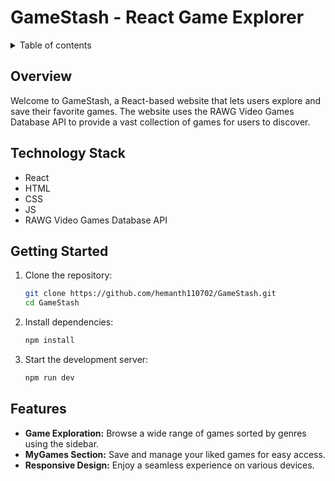 <div id="top"></div>

# GameStash - React Game Explorer

<details>
<summary>Table of contents</summary>

-   [Overview](#overview)
-   [Technology Stack](#technology-stack)
-   [Getting Started](#getting-started)
-   [Features](#features)
-   [Screenshots](#screenshots)
-   [Link](#link)

</details>

## Overview

Welcome to GameStash, a React-based website that lets users explore and save their favorite games. The website uses the RAWG Video Games Database API to provide a vast collection of games for users to discover.

## Technology Stack

- React
- HTML
- CSS
- JS
- RAWG Video Games Database API

## Getting Started

1. Clone the repository:

   ```bash
   git clone https://github.com/hemanth110702/GameStash.git
   cd GameStash

   ```

2. Install dependencies:

   ```bash
   npm install
   ```

3. Start the development server:
   ```bash
   npm run dev
   ```

## Features

- **Game Exploration:** Browse a wide range of games sorted by genres using the sidebar.
- **MyGames Section:** Save and manage your liked games for easy access.
- **Responsive Design:** Enjoy a seamless experience on various devices.


